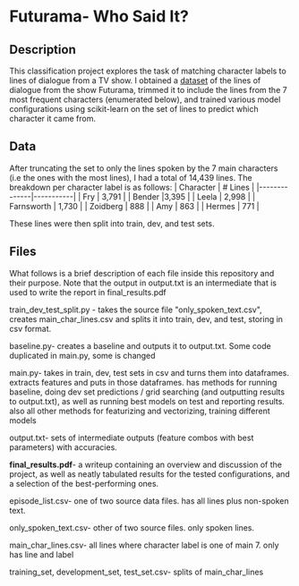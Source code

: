 # Futurama- Who Said It?
## Description
This classification project explores the task of matching character labels to lines of dialogue from a TV show. I obtained a [dataset](https://www.kaggle.com/datasets/josephvm/futurama-seasons-16-transcripts/data) of the lines of dialogue from the show Futurama, trimmed it to include the lines from the 7 most frequent characters (enumerated below), and trained various model configurations using scikit-learn on the set of lines to predict which character it came from.

## Data
After truncating the set to only the lines spoken by the 7 main characters (i.e the ones with the most lines), I had a total of 14,439 lines. The breakdown per character label is as follows:
| Character        | # Lines   |
|--------------|-----------|
| Fry | 3,791  |
| Bender      |3,395 |
| Leela | 2,998     |
| Farnsworth     | 1,730 |
| Zoidberg | 888     |
| Amy      | 863  |
| Hermes | 771     |

These lines were then split into train, dev, and test sets.


## Files

What follows is a brief description of each file inside this repository and their purpose. Note that the output in output.txt is an intermediate that is used to write the report in final_results.pdf

train_dev_test_split.py - takes the source file "only_spoken_text.csv", creates main_char_lines.csv and splits it into train, dev, and test, storing in csv format.

baseline.py- creates a baseline and outputs it to output.txt. Some code duplicated in main.py,
some is changed

main.py- takes in train, dev, test sets in csv and turns them into dataframes. 
extracts features and puts in those dataframes. has methods for running baseline, 
doing dev set predictions / grid searching (and outputting results to output.txt), 
as well as running best models on test and reporting results. also all other methods for featurizing and vectorizing,
training different models

output.txt- sets of intermediate outputs (feature combos with best parameters) with accuracies.

**final_results.pdf**- a writeup containing an overview and discussion of the project, as well as neatly tabulated results for the tested configurations, and a selection of the best-performing ones.

episode_list.csv- one of two source data files. has all lines plus non-spoken text.

only_spoken_text.csv- other of two source files. only spoken lines.

main_char_lines.csv- all lines where character label is one of main 7. only has line and label

training_set, development_set, test_set.csv- splits of main_char_lines

